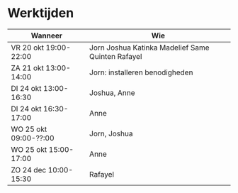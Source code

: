 # Werktijden

Wanneer|Wie
---|---
VR 20 okt 19:00-22:00|Jorn Joshua Katinka Madelief Same Quinten Rafayel
ZA 21 okt 13:00-14:00|Jorn: installeren benodigheden
DI 24 okt 13:00-16:30|Joshua, Anne
DI 24 okt 16:30-17:00|Anne
WO 25 okt 09:00-??:00|Jorn, Joshua
WO 25 okt 15:00-17:00|Anne
ZO 24 dec 10:00-15:30|Rafayel

